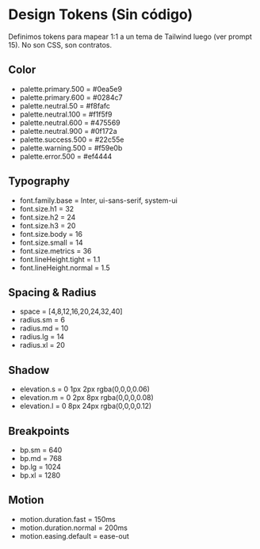 # Design Tokens (Sin código)

Definimos tokens para mapear 1:1 a un tema de Tailwind luego (ver prompt 15). No son CSS, son contratos.

## Color
- palette.primary.500 = #0ea5e9
- palette.primary.600 = #0284c7
- palette.neutral.50 = #f8fafc
- palette.neutral.100 = #f1f5f9
- palette.neutral.600 = #475569
- palette.neutral.900 = #0f172a
- palette.success.500 = #22c55e
- palette.warning.500 = #f59e0b
- palette.error.500 = #ef4444

## Typography
- font.family.base = Inter, ui-sans-serif, system-ui
- font.size.h1 = 32
- font.size.h2 = 24
- font.size.h3 = 20
- font.size.body = 16
- font.size.small = 14
- font.size.metrics = 36
- font.lineHeight.tight = 1.1
- font.lineHeight.normal = 1.5

## Spacing & Radius
- space = [4,8,12,16,20,24,32,40]
- radius.sm = 6
- radius.md = 10
- radius.lg = 14
- radius.xl = 20

## Shadow
- elevation.s = 0 1px 2px rgba(0,0,0,0.06)
- elevation.m = 0 2px 8px rgba(0,0,0,0.08)
- elevation.l = 0 8px 24px rgba(0,0,0,0.12)

## Breakpoints
- bp.sm = 640
- bp.md = 768
- bp.lg = 1024
- bp.xl = 1280

## Motion
- motion.duration.fast = 150ms
- motion.duration.normal = 200ms
- motion.easing.default = ease-out
